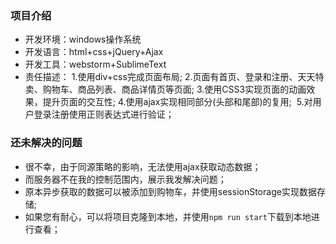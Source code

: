### 项目介绍
- 开发环境：windows操作系统
- 开发语言：html+css+jQuery+Ajax
- 开发工具：webstorm+SublimeText
- 责任描述：
  1.使用div+css完成页面布局;
  2.页面有首页、登录和注册、天天特卖、购物车、商品列表、商品详情页等页面;
  3.使用CSS3实现页面的动画效果，提升页面的交互性;
  4.使用ajax实现相同部分(头部和尾部)的复用; 
  5.对用户登录注册使用正则表达式进行验证；


### 还未解决的问题
- 很不幸，由于同源策略的影响，无法使用ajax获取动态数据；
- 而服务器不在我的控制范围内，展示我发解决问题；
- 原本异步获取的数据可以被添加到购物车，并使用sessionStorage实现数据存储;
- 如果您有耐心，可以将项目克隆到本地，并使用`npm run start`下载到本地进行查看；
